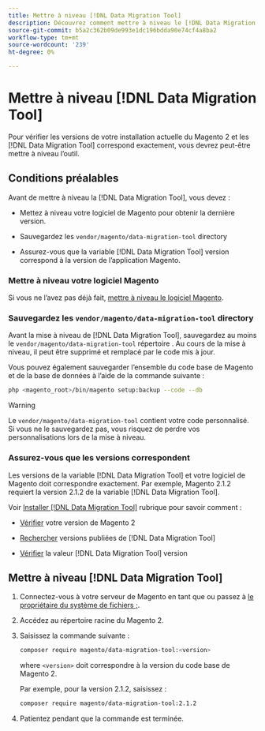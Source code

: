 ```yaml
---
title: Mettre à niveau [!DNL Data Migration Tool]
description: Découvrez comment mettre à niveau le [!DNL Data Migration Tool] pour transférer des données entre le Magento 1 et le Magento 2.
source-git-commit: b5a2c362b09de993e1dc196bdda90e74cf4a8ba2
workflow-type: tm+mt
source-wordcount: '239'
ht-degree: 0%

---
```



# Mettre à niveau [!DNL Data Migration Tool]

Pour vérifier les versions de votre installation actuelle du Magento 2 et les [!DNL Data Migration Tool] correspond exactement, vous devrez peut-être mettre à niveau l’outil.

## Conditions préalables

Avant de mettre à niveau la [!DNL Data Migration Tool], vous devez :

* Mettez à niveau votre logiciel de Magento pour obtenir la dernière version.

* Sauvegardez les `vendor/magento/data-migration-tool` directory

* Assurez-vous que la variable [!DNL Data Migration Tool] version correspond à la version de l’application Magento.

### Mettre à niveau votre logiciel Magento

Si vous ne l’avez pas déjà fait, [mettre à niveau le logiciel Magento](https://experienceleague.adobe.com/docs/commerce-operations/upgrade-guide/overview.html).

### Sauvegardez les `vendor/magento/data-migration-tool` directory

Avant la mise à niveau de [!DNL Data Migration Tool], sauvegardez au moins le `vendor/magento/data-migration-tool` répertoire . Au cours de la mise à niveau, il peut être supprimé et remplacé par le code mis à jour.

Vous pouvez également sauvegarder l’ensemble du code base de Magento et de la base de données à l’aide de la commande suivante :

```bash
php <magento_root>/bin/magento setup:backup --code --db
```

>[!WARNING]
>
>Le `vendor/magento/data-migration-tool` contient votre code personnalisé. Si vous ne le sauvegardez pas, vous risquez de perdre vos personnalisations lors de la mise à niveau.


### Assurez-vous que les versions correspondent

Les versions de la variable [!DNL Data Migration Tool] et votre logiciel de Magento doit correspondre exactement. Par exemple, Magento 2.1.2 requiert la version 2.1.2 de la variable [!DNL Data Migration Tool].

Voir [Installer [!DNL Data Migration Tool]](install.md) rubrique pour savoir comment :

* [Vérifier](install.md#check-your-version) votre version de Magento 2

* [Rechercher](install.md#find-released-versions-of-data-migration-tool) versions publiées de [!DNL Data Migration Tool]

* [Vérifier](install.md#check-version-of-installed-data-migration-tool) la valeur [!DNL Data Migration Tool] version

## Mettre à niveau [!DNL Data Migration Tool]

1. Connectez-vous à votre serveur de Magento en tant que ou passez à [le propriétaire du système de fichiers ;](https://devdocs.magento.com/guides/v2.4/install-gde/prereq/file-sys-perms-over.html).
1. Accédez au répertoire racine du Magento 2.
1. Saisissez la commande suivante :

   ```bash
   composer require magento/data-migration-tool:<version>
   ```

   where `<version>` doit correspondre à la version du code base de Magento 2.

   Par exemple, pour la version 2.1.2, saisissez :

   ```bash
   composer require magento/data-migration-tool:2.1.2
   ```

1. Patientez pendant que la commande est terminée.
